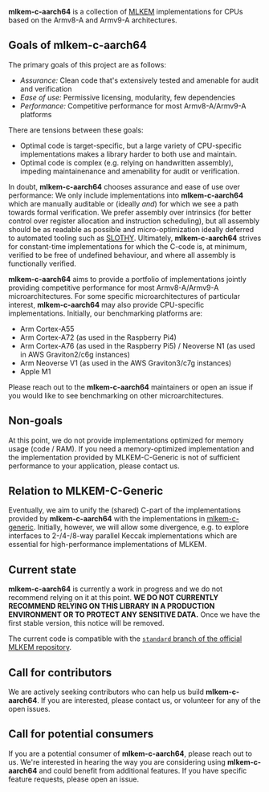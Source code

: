 [//]: # (SPDX-License-Identifier: CC-BY-4.0)

**mlkem-c-aarch64** is a collection of [MLKEM](https://doi.org/10.6028/NIST.FIPS.203.ipd) implementations for CPUs based on the Armv8-A and Armv9-A architectures.

## Goals of mlkem-c-aarch64

The primary goals of this project are as follows:
- _Assurance:_ Clean code that's extensively tested and amenable for audit and verification
- _Ease of use:_ Permissive licensing, modularity, few dependencies
- _Performance:_ Competitive performance for most Armv8-A/Armv9-A platforms

There are tensions between these goals:
- Optimal code is target-specific, but a large variety of CPU-specific implementations makes a library harder to both use and maintain.
- Optimal code is complex (e.g. relying on handwritten assembly), impeding maintainenance and amenability for audit or verification.

In doubt, **mlkem-c-aarch64** chooses assurance and ease of use over performance: We only include implementations into **mlkem-c-aarch64** which are manually auditable or (ideally _and_) for which we see a path towards formal verification. We prefer assembly over intrinsics (for better control over register allocation and instruction scheduling), but all assembly should be as readable as possible and micro-optimization ideally deferred to automated tooling such as [SLOTHY](https://slothy-optimizer.github.io/slothy/). Ultimately, **mlkem-c-aarch64** strives for constant-time implementations for which the C-code is, at minimum, verified to be free of undefined behaviour, and where all assembly is functionally verified.

**mlkem-c-aarch64** aims to provide a portfolio of implementations jointly providing competitive performance for most Armv8-A/Armv9-A microarchitectures. For some specific microarchitectures of particular interest, **mlkem-c-aarch64** may also provide CPU-specific implementations. Initially, our benchmarking platforms are:
- Arm Cortex-A55
- Arm Cortex-A72 (as used in the Raspberry Pi4)
- Arm Cortex-A76 (as used in the Raspberry Pi5) / Neoverse N1 (as used in AWS Graviton2/c6g instances)
- Arm Neoverse V1 (as used in the AWS Graviton3/c7g instances)
- Apple M1

Please reach out to the **mlkem-c-aarch64** maintainers or open an issue if you would like to see benchmarking on other microarchitectures.

## Non-goals

At this point, we do not provide implementations optimized for memory usage (code / RAM). If you need a memory-optimized implementation and the implementation provided by MLKEM-C-Generic is not of sufficient performance to your application, please contact us.

## Relation to MLKEM-C-Generic

Eventually, we aim to unify the (shared) C-part of the implementations provided by **mlkem-c-aarch64** with the implementations in [mlkem-c-generic](https://github.com/pq-code-package/mlkem-c-generic). Initially, however, we will allow some divergence, e.g. to explore interfaces to 2-/4-/8-way parallel Keccak implementations which are essential for high-performance implementations of MLKEM.


## Current state

**mlkem-c-aarch64** is currently a work in progress and we do not recommend relying on it at this point.
**WE DO NOT CURRENTLY RECOMMEND RELYING ON THIS LIBRARY IN A PRODUCTION ENVIRONMENT OR TO PROTECT ANY SENSITIVE DATA.**
Once we have the first stable version, this notice will be removed.

The current code is compatible with the [`standard` branch of the official MLKEM repository](https://github.com/pq-crystals/kyber/tree/standard).

## Call for contributors

We are actively seeking contributors who can help us build **mlkem-c-aarch64**.
If you are interested, please contact us, or volunteer for any of the open issues.

## Call for potential consumers

If you are a potential consumer of **mlkem-c-aarch64**, please reach out to us.
We're interested in hearing the way you are considering using **mlkem-c-aarch64** and could benefit from additional features.
If you have specific feature requests, please open an issue.
